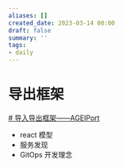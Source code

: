 ```yaml
---
aliases: []
created_date: 2023-03-14 00:00
draft: false
summary: ''
tags:
- daily
---
```


# 导出框架
[# 导入导出框架——AGEIPort](https://mp.weixin.qq.com/s?__biz=MzIzOTU0NTQ0MA==&mid=2247531303&idx=1&sn=bd45d96a736836680d40b4a39c5d62f2&chksm=e92a4628de5dcf3e983d0f1c9fada9a9feeb0834b43f5e762807d8933254ca9f4572aa95e9da&mpshare=1&scene=1&srcid=1213jCwwcBWdA3xCBnptdznD&sharer_sharetime=1670909631399&sharer_shareid=5e15907b71d950595664f00fbb2d84df#rd)

- react 模型
- 服务发现
- GitOps 开发理念